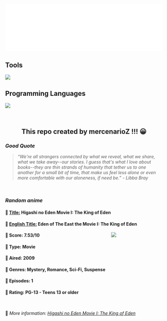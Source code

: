 
<img src="svg/nai.svg" />

<p>
  <h2>Tools</h2>
  <a href="https://skillicons.dev">
    <img src="https://skillicons.dev/icons?i=git,bash,vim,ubuntu,tensorflow,pytorch,docker,raspberrypi" />
  </a>

  <br />

  <h2>Programming Languages</h2>

  <a href="https://skillicons.dev">
    <img src="https://skillicons.dev/icons?i=python,c,cpp" />
  </a>
</p>

<br />

<h2 align="center">This repo created by mercenarioZ !!! 😀</h2>
<h3><i>Good Quote</i></h3>

<blockquote>
<i>
“We're all strangers connected by what we reveal, what we share, what we take away--our stories. I guess that's what I love about books--they are thin strands of humanity that tether us to one another for a small bit of time, that make us feel less alone or even more comfortable with our aloneness, if need be.” - Libba Bray
</i>
</blockquote>

<br />

<h3><i>Random anime</i></h3>

<h4>
  <strong>🥭 <u>Title:</u></strong> Higashi no Eden Movie I: The King of Eden
</h4>

<h4>🌿 <u>English Title:</u> Eden of The East the Movie I: The King of Eden</h4>

<img align="right" width="165" src=https://cdn.myanimelist.net/images/anime/12/19101.jpg />

<h4>🌱 Score: 7.53/10</h4>

<h4>🌲 Type: Movie</h4>

<h4>🌴 Aired: 2009</h4>

<h4>🌵 Genres: Mystery, Romance, Sci-Fi, Suspense</h4>

<h4>🥑 Episodes: 1</h4>

<h4>🍏 Rating: PG-13 - Teens 13 or older</h4>

<br />

🍂 *More information: [Higashi no Eden Movie I: The King of Eden](https://myanimelist.net/anime/6372/Higashi_no_Eden_Movie_I__The_King_of_Eden)*
    